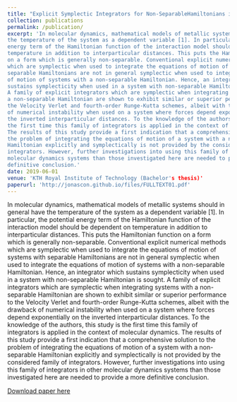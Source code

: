 ```yaml
---
title: "Explicit Symplectic Integrators for Non-SeparableHamiltonians in Molecular Dynamics"
collection: publications
permalink: /publication/
excerpt: 'In molecular dynamics, mathematical models of metallic systems should in general have
the temperature of the system as a dependent variable [1]. In particular, the potential
energy term of the Hamiltonian function of the interaction model should be dependent on
temperature in addition to interparticular distances. This puts the Hamiltonian function
on a form which is generally non-separable. Conventional explicit numerical methods
which are symplectic when used to integrate the equations of motion of systems with
separable Hamiltonians are not in general symplectic when used to integrate the equations
of motion of systems with a non-separable Hamiltonian. Hence, an integrator which
sustains symplecticity when used in a system with non-separable Hamiltonian is sought.
A family of explicit integrators which are symplectic when integrating systems with
a non-separable Hamiltonian are shown to exhibit similar or superior performance to
the Velocity Verlet and fourth-order Runge-Kutta schemes, albeit with the drawback
of numerical instability when used on a system where forces depend exponentially on
the inverted interparticular distances. To the knowledge of the authors, this study is
the first time this family of integrators is applied in the context of molecular dynamics.
The results of this study provide a first indication that a comprehensive solution to
the problem of integrating the equations of motion of a system with a non-separable
Hamiltonian explicitly and symplectically is not provided by the considered family of
integrators. However, further investigations into using this family of integrators in other
molecular dynamics systems than those investigated here are needed to provide a more
definitive conclusion.'
date: 2019-06-01
venue: 'KTH Royal Institute of Technology (Bachelor's thesis)'
paperurl: 'http://jonascon.github.io/files/FULLTEXT01.pdf'
---
```

In molecular dynamics, mathematical models of metallic systems should in general have
the temperature of the system as a dependent variable [1]. In particular, the potential
energy term of the Hamiltonian function of the interaction model should be dependent on
temperature in addition to interparticular distances. This puts the Hamiltonian function
on a form which is generally non-separable. Conventional explicit numerical methods
which are symplectic when used to integrate the equations of motion of systems with
separable Hamiltonians are not in general symplectic when used to integrate the equations
of motion of systems with a non-separable Hamiltonian. Hence, an integrator which
sustains symplecticity when used in a system with non-separable Hamiltonian is sought.
A family of explicit integrators which are symplectic when integrating systems with
a non-separable Hamiltonian are shown to exhibit similar or superior performance to
the Velocity Verlet and fourth-order Runge-Kutta schemes, albeit with the drawback
of numerical instability when used on a system where forces depend exponentially on
the inverted interparticular distances. To the knowledge of the authors, this study is
the first time this family of integrators is applied in the context of molecular dynamics.
The results of this study provide a first indication that a comprehensive solution to
the problem of integrating the equations of motion of a system with a non-separable
Hamiltonian explicitly and symplectically is not provided by the considered family of
integrators. However, further investigations into using this family of integrators in other
molecular dynamics systems than those investigated here are needed to provide a more
definitive conclusion.

[Download paper here](http://jonascon.github.io/files/FULLTEXT01.pdf)
